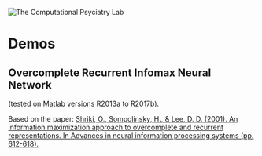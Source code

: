 [cpl-logo]: http://www.computational-psychiatry.com/uploads/2/5/5/7/25574908/1475154498.png "The Computational Psyciatry Lab"

![The Computational Psyciatry Lab][cpl-logo]

# Demos

## Overcomplete Recurrent Infomax Neural Network

(tested on Matlab versions R2013a to R2017b). 

Based on the paper: [Shriki, O., Sompolinsky, H., & Lee, D. D. (2001). An information maximization approach to overcomplete and recurrent representations. In Advances in neural information processing systems (pp. 612-618).](http://papers.nips.cc/paper/1863-an-information-maximization-approach-to-overcomplete-and-recurrent-representations)
